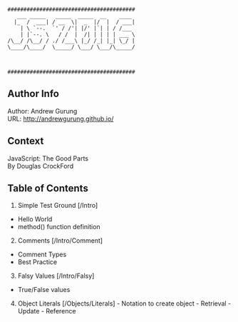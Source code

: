 ```
########################################
   ___ _____   _____  _____  __    ____
  |_  /  ___| / __  \|  _  |/  |  / ___|
    | \ `--.  `' / /'| |/' |`| | / /___
    | |`--. \   / /  |  /| | | | | ___ \
/\__/ /\__/ / ./ /___\ |_/ /_| |_| \_/ |
\____/\____/  \_____/ \___/ \___/\_____/



########################################
```

Author Info
-----------
Author: Andrew Gurung <br>
URL: http://andrewgurung.github.io/

Context
-------
JavaScript: The Good Parts <br>
By Douglas CrockFord

Table of Contents
-----------------
1. Simple Test Ground
  [/Intro]
  - Hello World
  - method() function definition

2. Comments
  [/Intro/Comment]
  - Comment Types
  - Best Practice

3. Falsy Values
  [/Intro/Falsy]
  - True/False values

  4. Object Literals
    [/Objects/Literals]
    - Notation to create object
    - Retrieval
    - Update
    - Reference
